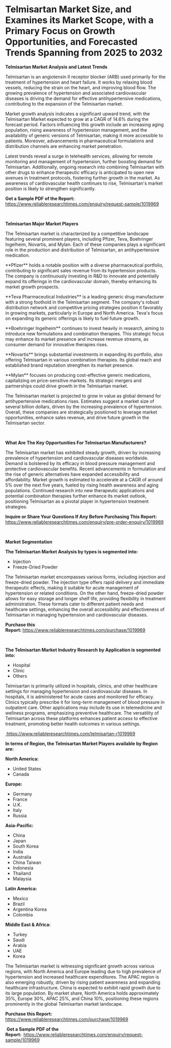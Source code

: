 <p><h1>Telmisartan Market Size, and Examines its Market Scope, with a Primary Focus on Growth Opportunities, and Forecasted Trends Spanning from 2025 to 2032</h1></p><p><strong>Telmisartan Market Analysis and Latest Trends</strong></p>
<p><p>Telmisartan is an angiotensin II receptor blocker (ARB) used primarily for the treatment of hypertension and heart failure. It works by relaxing blood vessels, reducing the strain on the heart, and improving blood flow. The growing prevalence of hypertension and associated cardiovascular diseases is driving the demand for effective antihypertensive medications, contributing to the expansion of the Telmisartan market.</p><p>Market growth analysis indicates a significant upward trend, with the Telmisartan Market expected to grow at a CAGR of 14.6% during the forecast period. Factors influencing this growth include an increasing aging population, rising awareness of hypertension management, and the availability of generic versions of Telmisartan, making it more accessible to patients. Moreover, advancements in pharmaceutical formulations and distribution channels are enhancing market penetration.</p><p>Latest trends reveal a surge in telehealth services, allowing for remote monitoring and management of hypertension, further boosting demand for Telmisartan. Additionally, ongoing research into combining Telmisartan with other drugs to enhance therapeutic efficacy is anticipated to open new avenues in treatment protocols, fostering further growth in the market. As awareness of cardiovascular health continues to rise, Telmisartan's market position is likely to strengthen significantly.</p></p>
<p><strong>Get a Sample PDF of the Report:&nbsp;</strong> <a href="https://www.reliableresearchtimes.com/enquiry/request-sample/1019969?utm_campaign=2729&utm_medium=2&utm_source=Github&utm_content=ia&utm_term=19042025&utm_id=telmisartan">https://www.reliableresearchtimes.com/enquiry/request-sample/1019969</a></p>
<p>&nbsp;</p>
<p><strong>Telmisartan Major Market Players</strong></p>
<p><p>The Telmisartan market is characterized by a competitive landscape featuring several prominent players, including Pfizer, Teva, Boehringer Ingelheim, Novartis, and Mylan. Each of these companies plays a significant role in the production and distribution of Telmisartan, an antihypertensive medication.</p><p>**Pfizer** holds a notable position with a diverse pharmaceutical portfolio, contributing to significant sales revenue from its hypertension products. The company is continuously investing in R&D to innovate and potentially expand its offerings in the cardiovascular domain, thereby enhancing its market growth prospects.</p><p>**Teva Pharmaceutical Industries** is a leading generic drug manufacturer with a strong foothold in the Telmisartan segment. The company's robust distribution network and competitive pricing strategies position it favorably in growing markets, particularly in Europe and North America. Teva's focus on expanding its generic offerings is likely to fuel future growth.</p><p>**Boehringer Ingelheim** continues to invest heavily in research, aiming to introduce new formulations and combination therapies. This strategic focus may enhance its market presence and increase revenue streams, as consumer demand for innovative therapies rises.</p><p>**Novartis** brings substantial investments in expanding its portfolio, also offering Telmisartan in various combination therapies. Its global reach and established brand reputation strengthen its market presence.</p><p>**Mylan** focuses on producing cost-effective generic medications, capitalizing on price-sensitive markets. Its strategic mergers and partnerships could drive growth in the Telmisartan market.</p><p>The Telmisartan market is projected to grow in value as global demand for antihypertensive medications rises. Estimates suggest a market size of several billion dollars, driven by the increasing prevalence of hypertension. Overall, these companies are strategically positioned to leverage market opportunities, enhance sales revenue, and drive future growth in the Telmisartan sector.</p></p>
<p>&nbsp;</p>
<p><strong>What Are The Key Opportunities For Telmisartan Manufacturers?</strong></p>
<p><p>The Telmisartan market has exhibited steady growth, driven by increasing prevalence of hypertension and cardiovascular diseases worldwide. Demand is bolstered by its efficacy in blood pressure management and protective cardiovascular benefits. Recent advancements in formulation and the rise of generic alternatives have expanded accessibility and affordability. Market growth is estimated to accelerate at a CAGR of around 5% over the next five years, fueled by rising health awareness and aging populations. Continued research into new therapeutic applications and potential combination therapies further enhance its market outlook, positioning Telmisartan as a pivotal player in hypertension treatment strategies.</p></p>
<p><strong>Inquire or Share Your Questions If Any Before Purchasing This Report:</strong> <a href="https://www.reliableresearchtimes.com/enquiry/pre-order-enquiry/1019969?utm_campaign=2729&utm_medium=2&utm_source=Github&utm_content=ia&utm_term=19042025&utm_id=telmisartan">https://www.reliableresearchtimes.com/enquiry/pre-order-enquiry/1019969</a></p>
<p>&nbsp;</p>
<p><strong>Market Segmentation</strong></p>
<p><strong>The Telmisartan Market Analysis by types is segmented into:</strong></p>
<p><ul><li>Injection</li><li>Freeze-Dried Powder</li></ul></p>
<p><p>The Telmisartan market encompasses various forms, including injection and freeze-dried powder. The injection type offers rapid delivery and immediate therapeutic effects, making it suitable for acute management of hypertension or related conditions. On the other hand, freeze-dried powder allows for easy storage and longer shelf life, providing flexibility in treatment administration. These formats cater to different patient needs and healthcare settings, enhancing the overall accessibility and effectiveness of Telmisartan in managing hypertension and cardiovascular diseases.</p></p>
<p><strong>Purchase this Report:&nbsp;</strong><a href="https://www.reliableresearchtimes.com/purchase/1019969?utm_campaign=2729&utm_medium=2&utm_source=Github&utm_content=ia&utm_term=19042025&utm_id=telmisartan">https://www.reliableresearchtimes.com/purchase/1019969</a></p>
<p>&nbsp;</p>
<p><strong>The Telmisartan Market Industry Research by Application is segmented into:</strong></p>
<p><ul><li>Hospital</li><li>Clinic</li><li>Others</li></ul></p>
<p><p>Telmisartan is primarily utilized in hospitals, clinics, and other healthcare settings for managing hypertension and cardiovascular diseases. In hospitals, it is administered for acute cases and monitored for efficacy. Clinics typically prescribe it for long-term management of blood pressure in outpatient care. Other applications may include its use in telemedicine and wellness programs, emphasizing preventive healthcare. The versatility of Telmisartan across these platforms enhances patient access to effective treatment, promoting better health outcomes in various settings.</p></p>
<p><a href="https://www.reliableresearchtimes.com/telmisartan-r1019969?utm_campaign=2729&utm_medium=2&utm_source=Github&utm_content=ia&utm_term=19042025&utm_id=telmisartan">&nbsp;https://www.reliableresearchtimes.com/telmisartan-r1019969</a></p>
<p><strong>In terms of Region, the Telmisartan Market Players available by Region are:</strong></p>
<p>
    <p> <strong> North America: </strong>
        <ul>
            <li>United States</li>
            <li>Canada</li>
        </ul>
        </p> 
    <p> <strong> Europe: </strong>
        <ul>
            <li>Germany</li>
            <li>France</li>
            <li>U.K.</li>
            <li>Italy</li>
            <li>Russia</li>
        </ul>
        </p> 
    <p> <strong> Asia-Pacific: </strong>
        <ul>
            <li>China</li>
            <li>Japan</li>
            <li>South Korea</li>
            <li>India</li>
            <li>Australia</li>
            <li>China Taiwan</li>
            <li>Indonesia</li>
            <li>Thailand</li>
            <li>Malaysia</li>
        </ul>
        </p> 
    <p> <strong> Latin America: </strong>
        <ul>
            <li>Mexico</li>
            <li>Brazil</li>
            <li>Argentina Korea</li>
            <li>Colombia</li>
        </ul>
        </p> 
    <p> <strong> Middle East & Africa: </strong>
        <ul>
            <li>Turkey</li>
            <li>Saudi</li>
            <li>Arabia</li>
            <li>UAE</li>
            <li>Korea</li>
        </ul>
    </p>
    </p>
<p><p>The Telmisartan market is witnessing significant growth across various regions, with North America and Europe leading due to high prevalence of hypertension and increased healthcare expenditures. The APAC region is also emerging robustly, driven by rising patient awareness and expanding healthcare infrastructure. China is expected to exhibit rapid growth due to its large population. By market share, North America holds approximately 35%, Europe 30%, APAC 25%, and China 10%, positioning these regions prominently in the global Telmisartan market landscape.</p></p>
<p><strong>Purchase this Report: </strong><a href="https://www.reliableresearchtimes.com/purchase/1019969?utm_campaign=2729&utm_medium=2&utm_source=Github&utm_content=ia&utm_term=19042025&utm_id=telmisartan">https://www.reliableresearchtimes.com/purchase/1019969</a></p>
<p>&nbsp;<strong>Get a Sample PDF of the Report:&nbsp;&nbsp;</strong><a href="https://www.reliableresearchtimes.com/enquiry/request-sample/1019969?utm_campaign=2729&utm_medium=2&utm_source=Github&utm_content=ia&utm_term=19042025&utm_id=telmisartan">https://www.reliableresearchtimes.com/enquiry/request-sample/1019969</a></p>
<p><strong></strong></p>
<p><p></p><p></p><p></p></p>